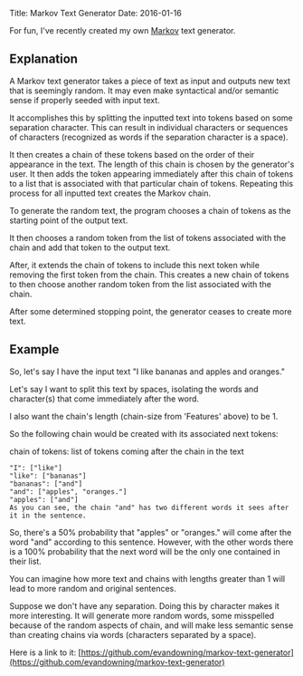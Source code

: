 Title: Markov Text Generator
Date: 2016-01-16

For fun, I've recently created my own [Markov](https://en.wikipedia.org/wiki/Markov_chain) text generator.

## Explanation

A Markov text generator takes a piece of text as input and outputs new text that is seemingly random. It may even make syntactical and/or semantic sense if properly seeded with input text.

It accomplishes this by splitting the inputted text into tokens based on some separation character. This can result in individual characters or sequences of characters (recognized as words if the separation character is a space).

It then creates a chain of these tokens based on the order of their appearance in the text. The length of this chain is chosen by the generator's user. It then adds the token appearing immediately after this chain of tokens to a list that is associated with that particular chain of tokens. Repeating this process for all inputted text creates the Markov chain.

To generate the random text, the program chooses a chain of tokens as the starting point of the output text.

It then chooses a random token from the list of tokens associated with the chain and add that token to the output text.

After, it extends the chain of tokens to include this next token while removing the first token from the chain. This creates a new chain of tokens to then choose another random token from the list associated with the chain.

After some determined stopping point, the generator ceases to create more text.

## Example

So, let's say I have the input text "I like bananas and apples and oranges."

Let's say I want to split this text by spaces, isolating the words and character(s) that come immediately after the word.

I also want the chain's length (chain-size from 'Features' above) to be 1.

So the following chain would be created with its associated next tokens:

chain of tokens: list of tokens coming after the chain in the text

```
"I": ["like"]
"like": ["bananas"]
"bananas": ["and"]
"and": ["apples", "oranges."]
"apples": ["and"]
As you can see, the chain "and" has two different words it sees after it in the sentence.
```

So, there's a 50% probability that "apples" or "oranges." will come after the word "and" according to this sentence. However, with the other words there is a 100% probability that the next word will be the only one contained in their list.

You can imagine how more text and chains with lengths greater than 1 will lead to more random and original sentences.

Suppose we don't have any separation. Doing this by character makes it more interesting. It will generate more random words, some misspelled because of the random aspects of chain, and will make less semantic sense than creating chains via words (characters separated by a space).

Here is a link to it: [https://github.com/evandowning/markov-text-generator](https://github.com/evandowning/markov-text-generator)

